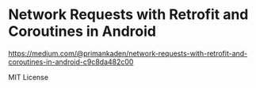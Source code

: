 # Network Requests with Retrofit and Coroutines in Android

https://medium.com/@primankaden/network-requests-with-retrofit-and-coroutines-in-android-c9c8da482c00

MIT License
